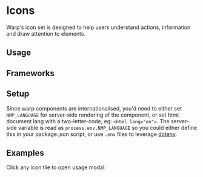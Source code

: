 <script setup>
  import Vue from './vue.md';
  import Elements from './elements.md';
  import React from './react.md';
</script>

# Icons

Warp's icon set is designed to help users understand actions, information and draw attention to elements.

<components-status react='released' vue='released' elements='released' />

## Usage

<component-design-guidelines name="Warp - Components / Icons" link="https://www.figma.com/file/yEx16ew6S0Xgd579dN4hsM/Warp---Icons?type=design&node-id=6011-1442&mode=design&t=zY5N398IPei2z89J-0" />

<component-questions />

## Frameworks

<tabs-content>
  <template #react>
   <react />
  </template>
  <template #vue>
    <vue />
  </template>
  <template #elements>
    <elements />
  </template>
</tabs-content>

## Setup

Since warp components are internationalised, you'd need to either set `NMP_LANGUAGE` for server-side rendering of the component, or set html document lang with a two-letter-code, eg: `<html lang="en">`. The server-side variable is read as `process.env.NMP_LANGUAGE` so you could either define this in your package.json script, or use `.env` files to leverage [dotenv](https://github.com/motdotla/dotenv).

## Examples

<theme-switcher />


Click any icon tile to open usage modal:
<icon-example />